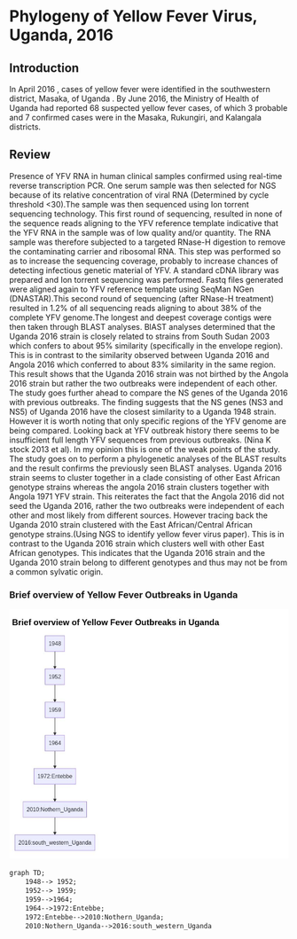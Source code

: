 # Phylogeny of Yellow Fever Virus, Uganda, 2016
## Introduction
In April 2016 , cases of yellow fever were identified in the southwestern district, Masaka, of Uganda . By June 2016, the Ministry
of Health of Uganda had reported 68 suspected yellow fever cases, of which 3 probable and 7 confirmed cases were in the Masaka,
Rukungiri, and Kalangala districts.
## Review
Presence of YFV RNA in human clinical samples confirmed using real-time reverse transcription PCR.
One serum sample was then selected for NGS because of its relative concentration of viral RNA (Determined by cycle threshold <30).The sample
was then sequenced using Ion torrent sequencing technology.
This first round of  sequencing, resulted in none of the  sequence reads aligning to the YFV reference template indicative that the YFV
RNA in the sample was of low quality and/or quantity. The RNA sample was therefore subjected to a targeted RNase-H digestion
to remove the contaminating carrier and ribosomal RNA. This step was performed so as to increase the sequencing coverage, probably
to increase chances of detecting infectious genetic material of YFV. A standard cDNA library was prepared and Ion torrent sequencing was performed. Fastq files generated were aligned again to YFV reference template using SeqMan NGen (DNASTAR).This second round of sequencing (after RNase-H treatment) resulted in 1.2% of all sequencing reads aligning to about 38% of the complete YFV genome.The longest and deepest coverage contigs were then taken through BLAST analyses. BlAST analyses determined that the Uganda 2016 strain is closely related to strains from South Sudan 2003 which confers to about 95% similarity (specifically in the envelope region).
This is in contrast to the similarity observed between Uganda 2016 and Angola 2016 which conferred to about 83% similarity in the same
region. This result shows that the Uganda 2016 strain was not birthed by the Angola 2016 strain but rather the two outbreaks were
independent of each other. The study goes further ahead to compare the NS genes of the Uganda 2016 with previous outbreaks. The finding
suggests that the NS genes (NS3 and NS5) of Uganda 2016 have the closest similarity to a Uganda 1948 strain. However it is worth noting that only specific regions of the YFV genome are being compared. Looking back at YFV outbreak history there seems to be
insufficient full length YFV sequences from previous outbreaks. (Nina K stock 2013 et al). In my opinion this is one of the weak points of the study.
The study goes on to perform a phylogenetic analyses of the BLAST results and the result confirms the previously seen BLAST analyses. Uganda 2016 strain seems to cluster together in a clade consisting of other East African genotype strains whereas the angola 2016 strain clusters together with Angola 1971 YFV strain. This reiterates the fact that the Angola 2016 did not seed the Uganda 2016, rather the two outbreaks were independent of each other and most likely from different sources.
However tracing back the Uganda 2010 strain clustered with the East African/Central African genotype strains.(Using NGS to identify yellow fever virus paper). This is in contrast to the Uganda 2016 strain which clusters well with other East African genotypes.
This indicates that the Uganda 2016 strain and the Uganda 2010 strain belong to different genotypes and thus may not be from a common sylvatic origin.

### Brief overview of Yellow Fever Outbreaks in Uganda
![history_image](history.jpeg)
```mermaid
graph TD;
    1948--> 1952;
    1952--> 1959;
    1959-->1964;
    1964-->1972:Entebbe;
    1972:Entebbe-->2010:Nothern_Uganda;
    2010:Nothern_Uganda-->2016:south_western_Uganda
```
